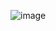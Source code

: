 ![image](https://user-images.githubusercontent.com/94898353/211752053-f1cf2051-ffb7-4b66-a184-ace755efdded.png)
